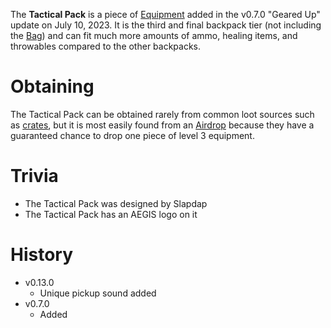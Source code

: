 The **Tactical Pack** is a piece of [Equipment](/equipment) added in the v0.7.0 "Geared Up" update on July 10, 2023. It is the third and final backpack tier (not including the [Bag](/equipment/backpacks/bag)) and can fit much more amounts of ammo, healing items, and throwables compared to the other backpacks.

# Obtaining

The Tactical Pack can be obtained rarely from common loot sources such as [crates](/obstacles/crates), but it is most easily found from an [Airdrop](/obstacles/airdrops) because they have a guaranteed chance to drop one piece of level 3 equipment. 

<Obtaining item="tactical_pack" />

# Trivia 

 - The Tactical Pack was designed by Slapdap
 - The Tactical Pack has an AEGIS logo on it

# History

 - v0.13.0
   - Unique pickup sound added
 - v0.7.0
   - Added

